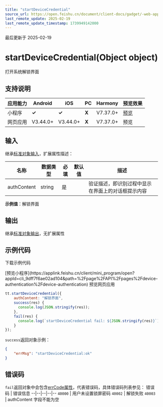 ```yaml
---
title: "startDeviceCredential"
source_url: https://open.feishu.cn/document/client-docs/gadget/-web-app-api/open-ability/system-authentication/startdevicecredential
last_remote_update: 2025-02-19
last_remote_update_timestamp: 1739949142000
---
```

最后更新于 2025-02-19

# startDeviceCredential(Object object)

打开系统解锁界面

## 支持说明

应用能力 | Android | iOS | PC | Harmony | 预览效果
--- | --- | --- | --- | --- | ---
小程序 | **✓** | **✓** | **X** | V7.37.0+ | [预览](https://applink.feishu.cn/client/mini_program/open?appId=cli_9dff7f6ae02ad104&path=%2Fpage%2FAPI%2Fpages%2Fdevice-authentication%2Fdevice-authentication)
网页应用 | V3.44.0+ | V3.44.0+ | **X** | V7.37.0+ | 预览

## 输入

继承[标准对象输入](https://open.feishu.cn/document/uYjL24iN/ukzNy4SO3IjL5cjM)，扩展属性描述：

名称 | 数据类型 | 必填 | 默认值 | 描述
--- | --- | --- | --- | ---
authContent | string | 是 |  | 验证描述，即识别过程中显示在界面上的对话框提示内容  
**示例值**：解锁界面

## 输出

继承[标准对象输出](https://open.feishu.cn/document/uYjL24iN/ukzNy4SO3IjL5cjM#8c92acb8)，无扩展属性

## 示例代码

<md-download-code href="https://open.feishu.cn/document/uYjL24iN/uYDM04iNwQjL2ADN" mobileDisplay="none">下载示例代码</md-download-code>

<div style="display: flex">
          [预览小程序](https://applink.feishu.cn/client/mini_program/open?appId=cli_9dff7f6ae02ad104&path=%2Fpage%2FAPI%2Fpages%2Fdevice-authentication%2Fdevice-authentication)
          预览网页应用

</div> 

```js
tt.startDeviceCredential({
    authContent: "解锁界面",
    success(res) {
      console.log(JSON.stringify(res));
    },
    fail(res) {
      console.log(`startDeviceCredential fail: ${JSON.stringify(res)}`);
    }
});
```

`success`返回对象示例：
```json
{
    "errMsg": "startDeviceCredential:ok"
}
```

## 错误码
`fail`返回对象中会包含[errCode属性](https://open.feishu.cn/document/uYjL24iN/ukzNy4SO3IjL5cjM#a825f4c8)，代表错误码，具体错误码列表参见：
错误码 | 错误信息
--|--|--|--|--
`40000` | 用户未设置锁屏密码
`40002` | 解锁失败
`40003` | authContent 字段不能为空
